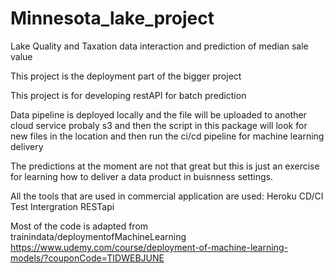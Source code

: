 # Minnesota_lake_project
Lake Quality and Taxation data interaction and prediction of median sale value

This project is the deployment part of the bigger project

This project is for developing restAPI for batch prediction

Data pipeline is deployed locally and the file will be uploaded to another cloud service probaly s3
and then the script in this package will look for new files in the location and then run the ci/cd pipeline for machine learning delivery

The predictions at the moment are not that great but this is just an exercise for learning how to deliver a data product in buisnness settings. 

All the tools that are used in commercial application are used: 
Heroku
CD/CI
Test Intergration
RESTapi


Most of the code is adapted from trainindata/deploymentofMachineLearning https://www.udemy.com/course/deployment-of-machine-learning-models/?couponCode=TIDWEBJUNE
